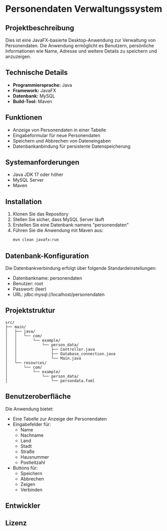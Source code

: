 # Personendaten Verwaltungssystem

## Projektbeschreibung
Dies ist eine JavaFX-basierte Desktop-Anwendung zur Verwaltung von Personendaten. Die Anwendung ermöglicht es Benutzern, persönliche Informationen wie Name, Adresse und weitere Details zu speichern und anzuzeigen.

## Technische Details
- **Programmiersprache:** Java
- **Framework:** JavaFX
- **Datenbank:** MySQL
- **Build-Tool:** Maven

## Funktionen
- Anzeige von Personendaten in einer Tabelle
- Eingabeformular für neue Personendaten
- Speichern und Abbrechen von Dateneingaben
- Datenbankanbindung für persistente Datenspeicherung

## Systemanforderungen
- Java JDK 17 oder höher
- MySQL Server
- Maven

## Installation
1. Klonen Sie das Repository
2. Stellen Sie sicher, dass MySQL Server läuft
3. Erstellen Sie eine Datenbank namens "personendaten"
4. Führen Sie die Anwendung mit Maven aus:
   ```bash
   mvn clean javafx:run
   ```

## Datenbank-Konfiguration
Die Datenbankverbindung erfolgt über folgende Standardeinstellungen:
- Datenbankname: personendaten
- Benutzer: root
- Passwort: (leer)
- URL: jdbc:mysql://localhost/personendaten

## Projektstruktur
```
src/
├── main/
│   ├── java/
│   │   └── com/
│   │       └── example/
│   │           └── person_data/
│   │               ├── Controller.java
│   │               ├── Database_connection.java
│   │               └── Main.java
│   └── resources/
│       └── com/
│           └── example/
│               └── person_data/
│                   └── persondata.fxml
```

## Benutzeroberfläche
Die Anwendung bietet:
- Eine Tabelle zur Anzeige der Personendaten
- Eingabefelder für:
  - Name
  - Nachname
  - Land
  - Stadt
  - Straße
  - Hausnummer
  - Postleitzahl
- Buttons für:
  - Speichern
  - Abbrechen
  - Zeigen
  - Verbinden

## Entwickler


## Lizenz

